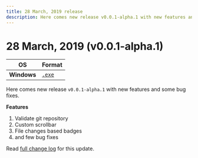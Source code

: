 ```yaml
---
title: 28 March, 2019 release
description: Here comes new release v0.0.1-alpha.1 with new features and some bug fixes.
---
```


# 28 March, 2019 (v0.0.1-alpha.1)

| OS | Format |
| -- | -- |
| **Windows** | [`.exe`](/download/windows/thermalsetup-0.0.1-alpha.1.exe) |

Here comes new release `v0.0.1-alpha.1` with new features and some bug fixes.

**Features**

1. Validate git repository
2. Custom scrollbar
3. File changes based badges
4. and few bug fixes

Read [full change log](https://www.notion.so/gitthermal/Release-notes-7d77751a39484413b7ca8564b3f390a9#a19b3301759c419182a61c0290bbc1da) for this update.